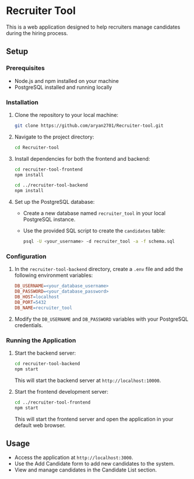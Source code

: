 # Recruiter Tool

This is a web application designed to help recruiters manage candidates during the hiring process.

## Setup

### Prerequisites

- Node.js and npm installed on your machine
- PostgreSQL installed and running locally

### Installation

1. Clone the repository to your local machine:

    ```bash
    git clone https://github.com/aryan2701/Recruiter-tool.git
    ```

2. Navigate to the project directory:

    ```bash
    cd Recruiter-tool
    ```

3. Install dependencies for both the frontend and backend:

    ```bash
    cd recruiter-tool-frontend
    npm install

    cd ../recruiter-tool-backend
    npm install
    ```

4. Set up the PostgreSQL database:
   
   - Create a new database named `recruiter_tool` in your local PostgreSQL instance.
   - Use the provided SQL script to create the `candidates` table:

     ```bash
     psql -U <your_username> -d recruiter_tool -a -f schema.sql
     ```

### Configuration

1. In the `recruiter-tool-backend` directory, create a `.env` file and add the following environment variables:

    ```makefile
    DB_USERNAME=<your_database_username>
    DB_PASSWORD=<your_database_password>
    DB_HOST=localhost
    DB_PORT=5432
    DB_NAME=recruiter_tool
    ```

2. Modify the `DB_USERNAME` and `DB_PASSWORD` variables with your PostgreSQL credentials.

### Running the Application

1. Start the backend server:

    ```bash
    cd recruiter-tool-backend
    npm start
    ```

    This will start the backend server at `http://localhost:10000`.

2. Start the frontend development server:

    ```bash
    cd ../recruiter-tool-frontend
    npm start
    ```

    This will start the frontend server and open the application in your default web browser.

## Usage

- Access the application at `http://localhost:3000`.
- Use the Add Candidate form to add new candidates to the system.
- View and manage candidates in the Candidate List section.
